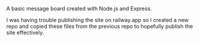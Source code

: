 A basic message board created with Node.js and Express.

I was having trouble publishing the site on railway.app so I created a new repo and copied these files from the previous repo to hopefully publish the site effectively.